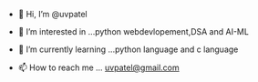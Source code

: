 - 👋 Hi, I’m @uvpatel
- 👀 I’m interested in ...python webdevlopement,DSA and AI-ML
- 🌱 I’m currently learning ...python language and c language 

- 📫 How to reach me ... uvpatel@gmail.com


<!---
uvpatel/uvpatel is a ✨ special ✨ repository because its `README.md` (this file) appears on your GitHub profile.
You can click the Preview link to take a look at your changes.
--->
